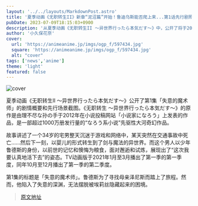 ```yaml
---
layout: '../../layouts/MarkdownPost.astro'
title: '夏季动画《无职转生II》新章“泥沼篇”开始！鲁迪乌斯能否爬上来...第1话先行剧照'
pubDate: 2023-07-09T18:15:03+0900
description: '从夏季动画《无职转生II ～异世界行ったら本気だす～》中，公开了将于2023年7月9日（星期日）播出的第1话“失意的魔术师”的剧情和先行场景剧照。'
author: '小久保花奈'
cover:
  url: 'https://animeanime.jp/imgs/ogp_f/597434.jpg'
  square: 'https://animeanime.jp/imgs/ogp_f/597434.jpg'
  alt: "cover"
tags: ['news','anime']
theme: 'light'
featured: false
---
```


![cover](https://animeanime.jp/imgs/ogp_f/597434.jpg)

夏季动画《无职转生II ～异世界行ったら本気だす～》公开了第1集「失意的魔术师」的剧情概要和先行场景截图。《无职转生 ～异世界行ったら本気だす～》的原作是由理不尽な孙の手于2012年在小说投稿网站「小说家になろう」上发表的作品，是一部超过1000万册发行量的“なろう系小说”先驱性大河奇幻作品。

故事讲述了一个34岁的宅男整天沉迷于游戏和网络中，某天突然在交通事故中死亡……然后下一刻，以婴儿的形式转生到了剑与魔法的异世界。而这个男人以少年鲁德斯的身份，以前世的记忆和懊悔为粮食，面对邂逅和试炼，展现出了“这次我要认真地活下去”的姿态。TV动画版于2021年1月至3月播出了第一季的第一季度，同年10月至12月播出了第一季的第二季度。

第1集的标题是「失意的魔术师」。鲁德斯为了寻找母亲泽尼斯而踏上了旅程。然而，他陷入了失意的深渊，无法摆脱被埃莉丝隐藏起来的困境。

>[原文地址](https://animeanime.jp/article/2023/07/09/78476.html)  